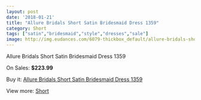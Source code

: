```yaml
---
layout: post
date: '2018-01-21'
title: "Allure Bridals Short Satin Bridesmaid Dress 1359"
category: Short
tags: ["satin","bridesmaid","style","dresses","sale"]
image: http://img.eudances.com/6079-thickbox_default/allure-bridals-short-satin-bridesmaid-dress-1359.jpg
---
```

Allure Bridals Short Satin Bridesmaid Dress 1359

On Sales: **$223.99**
<a href="https://www.eudances.com/en/short/2168-allure-bridals-short-satin-bridesmaid-dress-1359.html"><amp-img layout="responsive" width="600" height="600" src="//img.eudances.com/6079-thickbox_default/allure-bridals-short-satin-bridesmaid-dress-1359.jpg" alt="Allure Bridals Short Satin Bridesmaid Dress 1359 0" /></a>
<a href="https://www.eudances.com/en/short/2168-allure-bridals-short-satin-bridesmaid-dress-1359.html"><amp-img layout="responsive" width="600" height="600" src="//img.eudances.com/6081-thickbox_default/allure-bridals-short-satin-bridesmaid-dress-1359.jpg" alt="Allure Bridals Short Satin Bridesmaid Dress 1359 1" /></a>
<a href="https://www.eudances.com/en/short/2168-allure-bridals-short-satin-bridesmaid-dress-1359.html"><amp-img layout="responsive" width="600" height="600" src="//img.eudances.com/6080-thickbox_default/allure-bridals-short-satin-bridesmaid-dress-1359.jpg" alt="Allure Bridals Short Satin Bridesmaid Dress 1359 2" /></a>

Buy it: [Allure Bridals Short Satin Bridesmaid Dress 1359](https://www.eudances.com/en/short/2168-allure-bridals-short-satin-bridesmaid-dress-1359.html "Allure Bridals Short Satin Bridesmaid Dress 1359")

View more: [Short](https://www.eudances.com/en/25-short "Short")